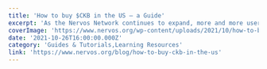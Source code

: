 ```yaml
---
title: 'How to buy $CKB in the US – a Guide'
excerpt: 'As the Nervos Network continues to expand, more and more users, across different global regions, are asking: how do I get my hands on some $CKB? For some users, this can be very simple. We are listed '
coverImage: 'https://www.nervos.org/wp-content/uploads/2021/10/how-to-buy-ckb-01-810x456.png'
date: '2021-10-26T16:00:00.000Z'
category: 'Guides & Tutorials,Learning Resources'
link: 'https://www.nervos.org/blog/how-to-buy-ckb-in-the-us'
---
```


